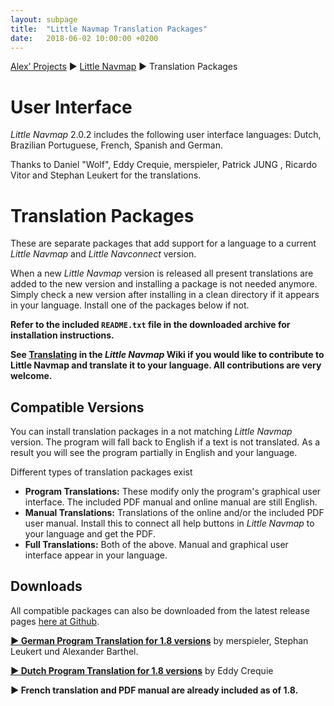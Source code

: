 ```yaml
---
layout: subpage
title:  "Little Navmap Translation Packages"
date:   2018-06-02 10:00:00 +0200
---
```

[Alex’ Projects](index.html) ►  [Little Navmap](littlenavmap.html) ► Translation Packages

# User Interface

_Little Navmap_ 2.0.2 includes the following user interface languages: Dutch, Brazilian Portuguese, French, Spanish and German.

Thanks to Daniel "Wolf", Eddy Crequie, merspieler, Patrick JUNG , Ricardo Vitor and Stephan Leukert for the translations.

# Translation Packages

These are separate packages that add support for a language to a current _Little Navmap_ and _Little Navconnect_ version.

When a new _Little Navmap_ version is released all present translations are added to the new version and installing a package is not needed anymore. Simply check a new version after installing in a clean directory if it appears in your language. Install one of the packages below if not.

**Refer to the included `README.txt` file in the downloaded archive for installation instructions.**

**See [Translating](https://github.com/albar965/littlenavmap/wiki/Translating) in the _Little Navmap_ Wiki if you would like to contribute to Little Navmap and translate it to your language. All contributions are very welcome.**

## Compatible Versions

You can install translation packages in a not matching _Little Navmap_ version. The program will fall back to English if a text is not translated. As a result you will see the program partially in English and your language.

Different types of translation packages exist

* **Program Translations:** These modify only the program's graphical user interface. The included PDF manual and online manual are still English.
* **Manual Translations:** Translations of the online and/or the included PDF user manual. Install this to connect all help buttons in _Little Navmap_ to your language and get the PDF.
* **Full Translations:** Both of the above. Manual and graphical user interface appear in your language.

## Downloads

All compatible packages can also be downloaded from the latest release pages [here at Github](https://github.com/albar965/littlenavmap/releases).

[**► German Program Translation for 1.8 versions**](https://github.com/albar965/littlenavmap/releases/download/v1.8.5/LittleNavmap-language-package-de-1.8.zip) by merspieler, Stephan Leukert und Alexander Barthel.

[**► Dutch Program Translation for 1.8 versions**](https://github.com/albar965/littlenavmap/releases/download/v1.8.5/LittleNavmap-language-package-nl-1.8.zip) by Eddy Crequie

**► French translation and PDF manual are already included as of 1.8.**
